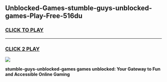 
## Unblocked-Games-stumble-guys-unblocked-games-Play-Free-516du
<h3>
<a href="https://premium76.site?title=stumble-guys-unblocked-games&ref=18A">CLICK TO PLAY</a></h3>
<hr>

<h3>
<a href="https://premium76.site?title=stumble-guys-unblocked-games&ref=18A">CLICK 2 PLAY</a>
  
</h3>

<a href="https://premium76.site?title=stumble-guys-unblocked-games&ref=18A"><img src="https://clearcache.store/games.png"></a>


**stumble-guys-unblocked-games games unblocked: Your Gateway to Fun and Accessible Online Gaming**
